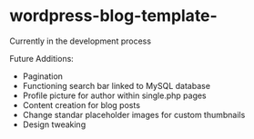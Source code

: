 # wordpress-blog-template-
Currently in the development process 

Future Additions:
- Pagination
- Functioning search bar linked to MySQL database 
- Profile picture for author within single.php pages
- Content creation for blog posts
- Change standar placeholder images for custom thumbnails
- Design tweaking
